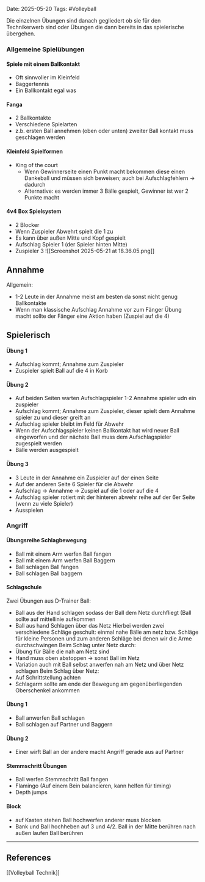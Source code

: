 Date: 2025-05-20
Tags: #Volleyball 

Die einzelnen Übungen sind danach gegliedert ob sie für den Technikerwerb sind oder Übungen die dann bereits in das spielerische übergehen.

### Allgemeine Spielübungen
#### Spiele mit einem Ballkontakt
- Oft sinnvoller im Kleinfeld
- Baggertennis
- Ein Ballkontakt egal was
#### Fanga
- 2 Ballkontakte
- Verschiedene Spielarten
- z.b. ersten Ball annehmen (oben oder unten) zweiter Ball kontakt muss geschlagen werden
#### Kleinfeld Spielformen
- King of the court
	- Wenn Gewinnerseite einen Punkt macht bekommen diese einen Dankeball und müssen sich beweisen; auch bei Aufschlagfehlern $\to$ dadurch 
	- Alternative: es werden immer 3 Bälle gespielt, Gewinner ist wer 2 Punkte macht
#### 4v4 Box Spielsystem
- 2 Blocker 
- Wenn Zuspieler Abwehrt spielt die 1 zu
- Es kann über außen Mitte und Kopf gespielt
- Aufschlag Spieler 1 (der Spieler hinten Mitte) 
- Zuspieler 3 
 ![[Screenshot 2025-05-21 at 18.36.05.png]]
## Annahme
Allgemein:
- 1-2 Leute in der Annahme meist am besten da sonst nicht genug Ballkontakte
- Wenn man klassische Aufschlag Annahme vor zum Fänger Übung macht sollte der Fänger eine Aktion haben (Zuspiel auf die 4)
## Spielerisch

#### Übung 1
- Aufschlag kommt; Annahme zum Zuspieler
- Zuspieler spielt Ball auf die 4 in Korb
#### Übung 2
- Auf beiden Seiten warten Aufschlagspieler 1-2 Annahme spieler udn ein zuspieler
- Aufschlag kommt; Annahme zum Zuspieler, dieser spielt dem Annahme spieler zu und dieser greift an
- Aufschlag spieler bleibt im Feld für Abwehr
- Wenn der Aufschlagspieler keinen Ballkontakt hat wird neuer Ball eingeworfen und der nächste Ball muss dem Aufschlagspieler zugespielt werden
- Bälle werden ausgespielt
#### Übung 3
- 3 Leute in der Annahme ein Zuspieler auf der einen Seite
- Auf der anderen Seite 6 Spieler für die Abwehr
- Aufschlag $\to$ Annahme $\to$ Zuspiel auf die 1 oder auf die 4
- Aufschlag spieler rotiert mit der hinteren abwehr reihe auf der 6er Seite (wenn zu viele Spieler)
- Ausspielen
### Angriff
#### Übungsreihe Schlagbewegung
- Ball mit einem Arm werfen Ball fangen
- Ball mit einem Arm werfen Ball Baggern
- Ball schlagen Ball fangen
- Ball schlagen Ball baggern
#### Schlagschule
Zwei Übungen aus D-Trainer Ball:
- Ball aus der Hand schlagen sodass der Ball dem Netz durchfliegt (Ball sollte auf mittellinie aufkommen
- Ball aus hand Schlagen über das Netz
Hierbei werden zwei verschiedene Schläge geschult: einmal nahe Bälle am netz bzw. Schläge für kleine Personen und zum anderen Schläge bei denen wir die Arme durchschwingen
Beim Schlag unter Netz durch:
- Übung für Bälle die nah am Netz sind 
- Hand muss oben abstoppen -> sonst Ball im Netz
- Variation auch mit Ball selbst anwerfen nah am Netz und über Netz schlagen
Beim Schlag über Netz:
- Auf Schrittstellung achten
- Schlagarm sollte am ende der Bewegung am gegenüberliegenden Oberschenkel ankommen
#### Übung 1
- Ball anwerfen Ball schlagen
- Ball schlagen auf Partner und Baggern
#### Übung 2
- Einer wirft Ball an der andere macht Angriff gerade aus auf Partner
#### Stemmschritt Übungen
- Ball werfen Stemmschritt Ball fangen
- Flamingo (Auf einem Bein balancieren, kann helfen für timing)
- Depth jumps

#### Block
 - auf Kasten stehen Ball hochwerfen anderer muss blocken
- Bank und Ball hochheben auf 3 und 4/2. Ball in der Mitte berühren nach außen laufen Ball berühren

---
## References
[[Volleyball Technik]]